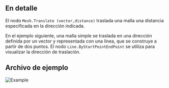 ## En detalle
El nodo `Mesh.Translate (vector,distance)` traslada una malla una distancia especificada en la dirección indicada.

En el ejemplo siguiente, una malla simple se traslada en una dirección definida por un vector y representada con una línea, que se construye a partir de dos puntos. El nodo `Line.ByStartPointEndPoint` se utiliza para visualizar la dirección de traslación.

## Archivo de ejemplo

![Example](./Autodesk.DesignScript.Geometry.Mesh.Translate(mesh,%20vector,%20distance)_img.jpg)
